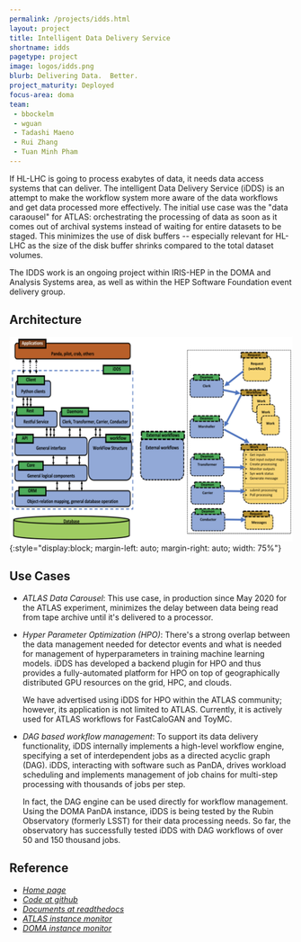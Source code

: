 ```yaml
---
permalink: /projects/idds.html
layout: project
title: Intelligent Data Delivery Service
shortname: idds
pagetype: project
image: logos/idds.png
blurb: Delivering Data.  Better.
project_maturity: Deployed
focus-area: doma
team:
 - bbockelm
 - wguan
 - Tadashi Maeno
 - Rui Zhang
 - Tuan Minh Pham
---
```


If HL-LHC is going to process exabytes of data, it needs data access systems
that can deliver.  The intelligent Data Delivery Service (iDDS) is an attempt
to make the workflow system more aware of the data workflows and get data
processed more effectively.  The initial use case was the "data caraousel" for
ATLAS: orchestrating the processing of data as soon as it comes out of archival
systems instead of waiting for entire datasets to be staged.  This minimizes
the use of disk buffers -- especially relevant for HL-LHC as the size of the
disk buffer shrinks compared to the total dataset volumes.

The IDDS work is an ongoing project within IRIS-HEP in the DOMA and
Analysis Systems area, as well as within the HEP Software Foundation
event delivery group.

## Architecture
![iDDS Architecture](/assets/images/idds_architecture.png){:style="display:block; margin-left: auto; margin-right: auto; width: 75%"}

## Use Cases

 * *ATLAS Data Carousel*:  This use case, in production since May 2020 for the
   ATLAS experiment, minimizes the delay between data being read from tape
   archive until it's delivered to a processor.

 * *Hyper Parameter Optimization (HPO)*: There's a strong overlap between the
   data management needed for detector events and what is needed for management
   of hyperparameters in training machine learning models. iDDS has developed
   a backend plugin for HPO and thus provides a fully-automated platform for
   HPO on top of geographically distributed GPU resources on the grid, HPC, and
   clouds.

   We have advertised using iDDS for HPO within the ATLAS community; however,
   its application is not limited to ATLAS. Currently, it is actively used for
   ATLAS workflows for FastCaloGAN and ToyMC.

 * *DAG based workflow management*: To support its data delivery functionality,
   iDDS internally implements a high-level workflow engine, specifying a set of
   interdependent jobs as a directed acyclic graph (DAG).  iDDS, interacting
   with software such as PanDA, drives workload scheduling and implements
   management of job chains for multi-step processing with thousands of jobs
   per step.

   In fact, the DAG engine can be used directly for workflow management.  Using
   the DOMA PanDA instance, iDDS is being tested by the Rubin Observatory
   (formerly LSST) for their data processing needs.  So far, the observatory has
   successfully tested iDDS with DAG workflows of over 50 and 150 thousand jobs.

## Reference
 * *[Home page](https://idds.cern.ch)*
 * *[Code at github](https://github.com/HSF/iDDS)*
 * *[Documents at readthedocs](https://idds.readthedocs.io)*
 * *[ATLAS instance monitor](https://bigpanda.cern.ch/idds)*
 * *[DOMA instance monitor](https://panda-doma.cern.ch/idds/)*
